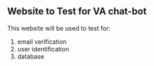 ## Website to Test for VA chat-bot

This website will be used to test for:

1. email verification
2. user identification
3. database
